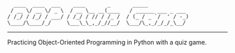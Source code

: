       ____  ____  ___    ____       _       _____             
     / __ \/ __ \/ _ \  / __ \__ __(____   / ______ ___ _ ___ 
    / /_/ / /_/ / ___/ / /_/ / // / /_ /  / (_ / _ `/  ' / -_)
    \____/\____/_/     \___\_\_,_/_//__/  \___/\_,_/_/_/_\__/ 
                                                              


---
Practicing Object-Oriented Programming in Python with a quiz game. 

